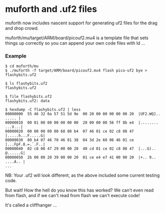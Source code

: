 # muforth and .uf2 files

muforth now includes nascent support for generating uf2 files for the
drag and drop crowd. 

muforth/mu/target/ARM/board/picouf2.mu4 is a template file that sets
things up correctly so you can append your own code files with ld ...

### Example

```
$ cd muforth/mu
$ ./muforth -f target/ARM/board/picouf2.mu4 flash pico-uf2 bye > flashybits.uf2

$ ls flashybits.uf2
flashybits.uf2

$ file flashybits.uf2
flashybits.uf2: data

$ hexdump -C flashybits.uf2 | less
00000000  55 46 32 0a 57 51 5d 9e  00 20 00 00 00 00 00 20  |UF2.WQ].. ..... |
00000010  00 01 00 00 00 00 00 00  20 00 00 00 56 ff 8b e4  |........ ...V...|
00000020  00 00 00 00 00 68 80 b4  07 46 01 ce 02 c8 08 47  |.....h...F.....G|
00000030  80 b4 07 46 70 46 01 38  04 3d 2e 60 06 46 01 ce  |...FpF.8.=.`.F..|
00000040  02 c8 08 47 29 00 00 20  40 cd 01 ce 02 c8 08 47  |...G).. @......G|
00000050  2b 00 00 20 39 00 00 20  01 ce e4 e7 41 00 00 20  |+.. 9.. ....A.. |
...
```

NB: Your .uf2 will look different, as the above included some current testing code.

But wait! How the hell do you know this has worked? We can't even read
from flash, and if we can't read from flash we can't execute code!

It's called a cliffhanger ...
